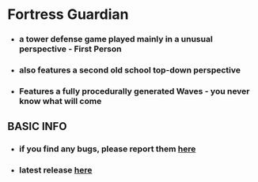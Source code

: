 # Fortress Guardian
- ### a tower defense game played mainly in a unusual perspective - First Person
- ### also features a second old school top-down perspective
- ### Features a fully procedurally generated Waves - you never know what will come 

## BASIC INFO
- ### if you find any bugs, please report them [here](https://github.com/Janda2304/Fortress-Guardian/issues) 
- ### latest release [here](https://github.com/Janda2304/Fortress-Guardian/releases)
